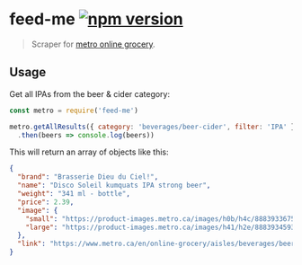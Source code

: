 # feed-me [![npm version](http://img.shields.io/npm/v/feed-me.svg?style=flat-square)](https://www.npmjs.org/package/feed-me)

> Scraper for [metro online grocery][metro].

[metro]: https://www.metro.ca/en/online-grocery/

Usage
-----

Get all IPAs from the beer & cider category:

```js
const metro = require('feed-me')

metro.getAllResults({ category: 'beverages/beer-cider', filter: 'IPA' })
  .then(beers => console.log(beers))
```

This will return an array of objects like this:

```json
{
  "brand": "Brasserie Dieu du Ciel!",
  "name": "Disco Soleil kumquats IPA strong beer",
  "weight": "341 ml - bottle",
  "price": 2.39,
  "image": {
    "small": "https://product-images.metro.ca/images/h0b/h4c/8883933675550.jpg",
    "large": "https://product-images.metro.ca/images/h41/h2e/8883934593054.jpg"
  },
  "link": "https://www.metro.ca/en/online-grocery/aisles/beverages/beer-cider/artisanal-beer-microbrewery/disco-soleil-kumquats-ipa-strong-beer/p/696859060489"
}
```
